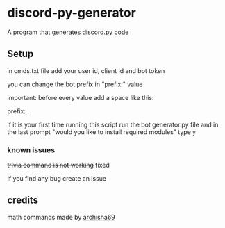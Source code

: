 # discord-py-generator
A program that generates discord.py code

## Setup
in cmds.txt file add your user id, client id and bot token

you can change the bot prefix in "prefix:" value

important: before every value add a space like this:

prefix: .

if it is your first time running this script run the bot generator.py file and in the last prompt "would you like to install required modules" type `y`

### known issues

~~trivia command is not working~~ fixed

If you find any bug create an issue

## credits
math commands made by [archisha69](https://github.com/archisha69)
